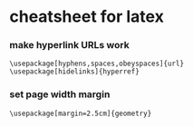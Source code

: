 # cheatsheet for latex

### make hyperlink URLs work

    \usepackage[hyphens,spaces,obeyspaces]{url}
    \usepackage[hidelinks]{hyperref}

### set page width margin

    \usepackage[margin=2.5cm]{geometry}

